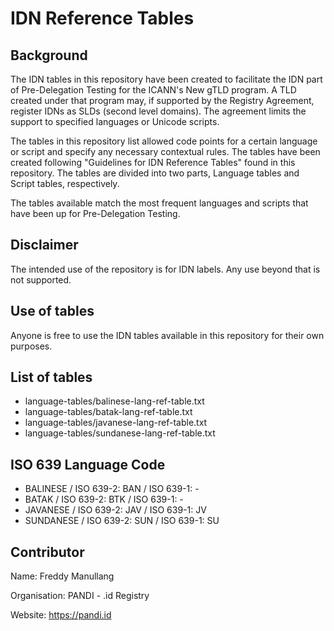 # IDN Reference Tables
## Background
The IDN tables in this repository have been created to facilitate the IDN part of Pre-Delegation Testing for the ICANN's New gTLD program. A TLD created under that program may, if supported by the Registry Agreement, register IDNs as SLDs (second level domains). The agreement limits the support to specified languages or Unicode scripts.

The tables in this repository list allowed code points for a certain language or script and specify any necessary contextual rules. The tables have been created following "Guidelines for IDN Reference Tables" found in this repository. The tables are divided into two parts, Language tables and Script tables, respectively.

The tables available match the most frequent languages and scripts that have been up for Pre-Delegation Testing.

## Disclaimer
The intended use of the repository is for IDN labels. Any use beyond that is not supported.

## Use of tables
Anyone is free to use the IDN tables available in this repository for their own purposes.

## List of tables
- language-tables/balinese-lang-ref-table.txt
- language-tables/batak-lang-ref-table.txt
- language-tables/javanese-lang-ref-table.txt
- language-tables/sundanese-lang-ref-table.txt

## ISO 639 Language Code
- BALINESE / ISO 639-2: BAN / ISO 639-1: -
- BATAK / ISO 639-2: BTK / ISO 639-1: -
- JAVANESE / ISO 639-2: JAV / ISO 639-1: JV
- SUNDANESE / ISO 639-2: SUN / ISO 639-1: SU

## Contributor
Name: Freddy Manullang

Organisation: PANDI - .id Registry

Website: https://pandi.id
